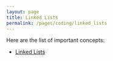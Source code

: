 ```yaml
---
layout: page
title: Linked Lists
permalink: /pages/coding/linked_lists
---
```


Here are the list of important concepts:

* [Linked Lists](/pages/coding/linked_lists)